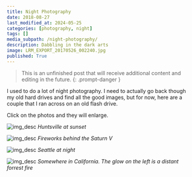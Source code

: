 ```yaml
---
title: Night Photography
date: 2018-08-27
last_modified_at: 2024-05-25
categories: [photography, night]
tags: []
media_subpath: /night-photography/
description: Dabbling in the dark arts
image: LRM_EXPORT_20170526_002240.jpg
published: True
---
```


> This is an unfinished post that will receive additional content and editing in the future.
{: .prompt-danger }

<style>
    .grid-2x2 {
        display: grid;
        grid-template-columns: 1fr 1fr;
        grid-template-rows: auto auto;
        column-gap: 20px; /* Keep horizontal gap */
        justify-items: center;
    }
    .grid-3x2 {
        display: grid;
        grid-template-columns: 1fr 1fr 1fr;
        grid-template-rows: auto auto;
        column-gap: 20px; /* Keep horizontal gap */
        justify-items: center;
    }
    .grid-container {
        justify-items: center;
    }
    .grid-container > div {
        display: flex;
        flex-direction: column;
        align-items: center;
        height: 100%; /* Ensure the div takes full height of the grid cell */
        justify-content: flex-end; /* Align items to the bottom */
    }
    .grid-container img {
        width: auto;
        max-width: 100%;
        height: auto;
        object-fit: cover;
        display: block;
        margin-bottom: 5px; /* Small margin to separate the image and caption */
    }
    .grid-container .caption em {
        display: block;
        text-align: center;
        font-style: normal;
        font-size: 80%;
        padding: 0;
        color: #6d6c6c;
    }
</style>




I used to do a lot of night photography. I need to actually go back though my old hard drives and find all the good images, but for now, here are a couple that I ran across on an old flash drive.

Click on the photos and they will enlarge.


![img_desc](20506988_10155041253548795_4672899111366627623_o.jpg)
_Huntsville at sunset_

![img_desc](19702093_10154974182558795_908610629918399615_n.jpg)
_Fireworks behind the Saturn V_

![img_desc](LRM_EXPORT_20170526_002240.jpg)
_Seattle at night_

![img_desc](LRM_EXPORT_20170702_122621.jpg)
_Somewhere in California. The glow on the left is a distant forrest fire_
